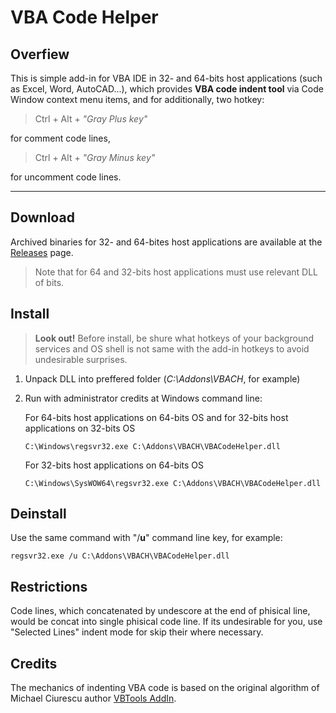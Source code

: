 VBA Code Helper
===============
Overfiew
--------

This is simple add-in for VBA IDE in 32- and 64-bits host applications (such as Excel, Word, AutoCAD...), which provides **VBA code indent tool** via Сode Window context menu items, and for additionally, two hotkey:

>Ctrl + Alt + *"Gray Plus key"*

for comment code lines,

>Ctrl + Alt + *"Gray Minus key"*

for uncomment code lines.

---

Download
--------

Archived binaries for 32- and 64-bites host applications are available at the [Releases][1] page.

>Note that for 64 and 32-bits host applications must use relevant DLL of bits.

Install
--------

>**Look out!** Before install, be shure what hotkeys of your background services and OS shell is not same with the add-in hotkeys to avoid undesirable surprises.

1.  Unpack DLL into preffered folder (*C:\Addons\VBACH*, for example)

2.  Run with administrator credits at Windows command line: 

    For 64-bits host applications on 64-bits OS and for 32-bits host applications on 32-bits OS

        C:\Windows\regsvr32.exe C:\Addons\VBACH\VBACodeHelper.dll

    For 32-bits host applications on 64-bits OS

        C:\Windows\SysWOW64\regsvr32.exe C:\Addons\VBACH\VBACodeHelper.dll

Deinstall
--------

Use the same command with "/**u**" command line key, for example: 

    regsvr32.exe /u C:\Addons\VBACH\VBACodeHelper.dll

Restrictions
--------

Code lines, which concatenated by undescore at the end of phisical line, would be concat into single phisical code line. If its undesirable for you, use "Selected Lines" indent mode for skip their where necessary.

Credits 
--------

The mechanics of indenting VBA code is based on the original algorithm of Michael Ciurescu author [VBTools AddIn][2].

[1]: https://github.com/osevoso/VBACodeHelper/releases/
[2]: http://www.vbforums.com/showthread.php?479449-VBTools-AddIn-Auto-indent-VB-code-!

